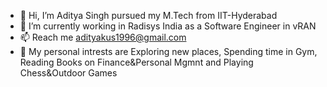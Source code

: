 - 👋 Hi, I’m Aditya Singh pursued my M.Tech from IIT-Hyderabad
- 🌱 I’m currently working in Radisys India as a Software Engineer in vRAN
- 📫 Reach me adityakus1996@gmail.com
- 👀 My personal intrests are Exploring new places, Spending time in Gym, Reading Books on Finance&Personal Mgmnt and Playing Chess&Outdoor Games
<!---
adityasingh-0504/adityasingh-0504 is a ✨ special ✨ repository because its `README.md` (this file) appears on your GitHub profile.
You can click the Preview link to take a look at your changes.
--->
